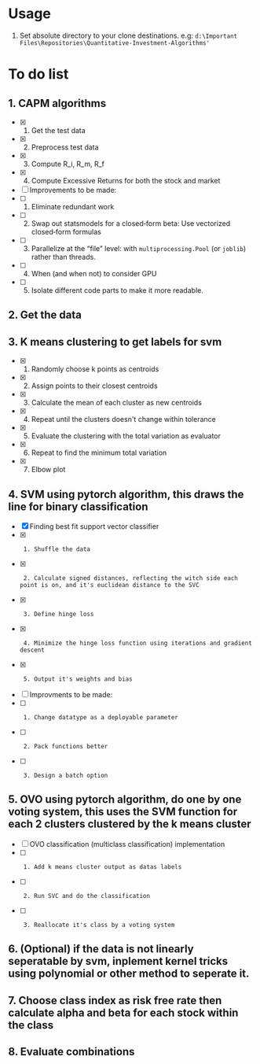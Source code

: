 # Usage
1. Set absolute directory to your clone destinations.
e.g: `d:\Important Files\Repositories\Quantitative-Investment-Algorithms'`

# To do list

## 1. CAPM algorithms
- [x]   1. Get the test data
- [x]   2. Preprocess test data
- [x]   3. Compute R_i, R_m, R_f
- [x]   4. Compute Excessive Returns for both the stock and market
- [ ]   Improvements to be made:
- [ ]   1. Eliminate redundant work
- [ ]   2. Swap out statsmodels for a closed‑form beta: Use vectorized closed‑form formulas
- [ ]   3. Parallelize at the “file” level: with `multiprocessing.Pool` (or `joblib`) rather than threads.
- [ ]   4. When (and when not) to consider GPU
- [ ]   5. Isolate different code parts to make it more readable.
## 2. Get the data
## 3. K means clustering to get labels for svm
- [x]   1. Randomly choose k points as centroids
- [x]   2. Assign points to their closest centroids
- [x]   3. Calculate the mean of each cluster as new centroids
- [x]   4. Repeat until the clusters doesn't change within tolerance
- [x]   5. Evaluate the clustering with the total variation as evaluator
- [x]   6. Repeat to find the minimum total variation
- [x]   7. Elbow plot
## 4. SVM using pytorch algorithm, this draws the line for binary classification
- [x]    Finding best fit support vector classifier
- [x]      1. Shuffle the data
- [x]      2. Calculate signed distances, reflecting the witch side each point is on, and it's euclidean distance to the SVC
- [x]      3. Define hinge loss
- [x]      4. Minimize the hinge loss function using iterations and gradient descent
- [x]      5. Output it's weights and bias
- [ ]    Improvments to be made:
- [ ]      1. Change datatype as a deployable parameter
- [ ]      2. Pack functions better
- [ ]      3. Design a batch option
##  5. OVO using pytorch algorithm, do one by one voting system, this uses the SVM function for each 2 clusters clustered by the k means cluster
- [ ]    OVO classification (multiclass classification) implementation
- [ ]      1. Add k means cluster output as datas labels
- [ ]      2. Run SVC and do the classification
- [ ]      3. Reallocate it's class by a voting system
## 6. (Optional) if the data is not linearly seperatable by svm, inplement kernel tricks using polynomial or other method to seperate it.
## 7. Choose class index as risk free rate then calculate alpha and beta for each stock within the class
## 8. Evaluate combinations
